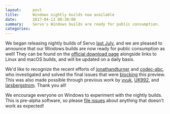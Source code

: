 ```yaml
---
layout:     post
title:      Windows nightly builds now available
date:       2017-04-13 00:30:00
summary:    Servo's Windows builds are ready for public consumption.
categories:
---
```


We began releasing nightly builds of Servo [last July](http://blog.servo.org/2016/06/30/servo-nightlies/), and we are pleased
to announce that our Windows builds are now ready for public consumption as well! They can be found on the
[official download page](https://download.servo.org/) alongside links to Linux and macOS builds, and will be updated on a
daily basis.

We'd like to recognize the recent efforts of [jonathandturner](https://github.com/jonathandturner) and
[codec-abc](https://github.com/codec-abc), who investigated and solved the final issues that were
[blocking](https://github.com/servo/servo/issues/12125) this preview. This was also made possible through previous work by
[vvuk](https://github.com/vvuk/), [UK992](https://github.com/uk992), and [larsbergstrom](https://github.com/uk992). Thank you
all!

We encourage everyone on Windows to experiment with the nightly builds. This is pre-alpha software, so please
[file issues](https://github.com/servo/servo/issues/new) about anything that doesn't work as expected!
